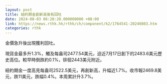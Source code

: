 ```yaml
---
layout: post
title: 紐約期金創新高後有回吐
date: 2024-08-03 06:28:20.000000000 +08:00
link: https://news.rthk.hk/rthk/ch/component/k2/1764541-20240803.htm
categories: rthk
---
```


金價急升後出現獲利回吐。

現貨金最多升1.3%，觸及每盎司2477.54美元，迫近7月17日創下的2483.6美元歷史高位。較早時倒跌約0.1%，徘徊2443美元附近。

紐約期金一度高見每盎司2522.5美元，再創新高，升幅近1.7%。收市報2469.8美元，跌11美元，跌幅0.4%。本周累計升3.7%。
